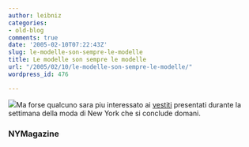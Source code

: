 ```yaml
---
author: leibniz
categories:
- old-blog
comments: true
date: '2005-02-10T07:22:43Z'
slug: le-modelle-son-sempre-le-modelle
title: Le modelle son sempre le modelle
url: "/2005/02/10/le-modelle-son-sempre-le-modelle/"
wordpress_id: 476

---
```

![](http://img.photobucket.com/albums/v197/tinker2/BUTTONS%20AND%20STUFF/NewPicture.png)Ma forse qualcuno sara piu interessato ai [vestiti](http://www.newyorkmetro.com/fashion/fashionshows/) presentati durante la settimana della moda di New York che si conclude domani.




### NYMagazine
